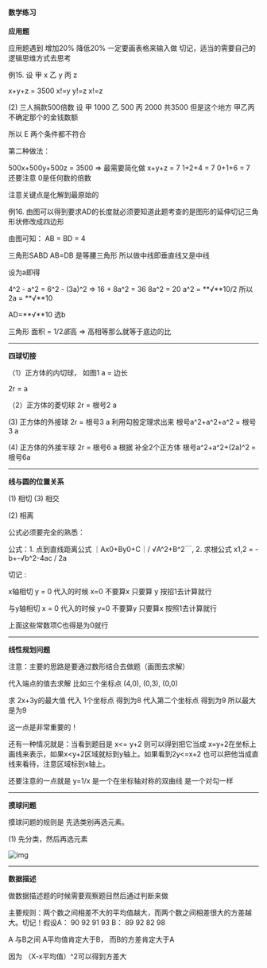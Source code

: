 #### 数学练习



**应用题**

应用题遇到 增加20% 降低20% 一定要画表格来输入做 切记，适当的需要自己的逻辑思维方式去思考



例15. 设 甲 x 乙 y 丙 z

x+y+z = 3500     x!=y y!=z x!=z

(2) 三人捐款500倍数  设 甲 1000   乙 500 丙 2000 共3500 但是这个地方 甲乙丙不确定那个的金钱数额

所以 E 两个条件都不符合

第二种做法：

500x+500y+500z = 3500   => 最需要简化做 x+y+z = 7   1+2+4 = 7  0+1+6 = 7 还要注意 0是任何数的倍数

注意关键点是化解到最原始的



例16. 由图可以得到要求AD的长度就必须要知道此题考查的是图形的延伸切记三角形状修改成四边形

由图可知： AB = BD = 4

三角形SABD AB=DB 是等腰三角形 所以做中线即垂直线又是中线

设为a即得

4^2 - a^2 = 6^2 - (3a)^2 => 16 + 8a^2 = 36  8a^2 = 20  a^2 = **√**10/2 所以 2a = **√**10

AD=**√**10 选b

三角形 面积 = 1/2*底*高 => 高相等那么就等于底边的比

******

**四球切接**

（1）正方体的内切球， 如图1 a = 边长

2r = a

（2）正方体的菱切球 2r = 根号2 a

(3) 正方体的外接球 2r = 根号3 a  利用勾股定理求出来 根号a^2+a^2+a^2 = 根号3 a

(4) 正方体的外接半球 2r = 根号6 a 根据 补全2个正方体 根号a^2+a^2+(2a)^2 = 根号6a



******

**线与圆的位置关系**



(1)  相切   (3) 相交

(2)  相离

公式必须要完全的熟悉：

公式：1. 点到直线距离公式 ｜Ax0+By0+C｜/ √A^2+B^2￣,  2. 求根公式 x1,2 = -b+-√b^2-4ac / 2a

切记 :

x轴相切 y = 0    代入的时候 x=0 不要算x 只要算 y 按招1去计算就行

与y轴相切 x = 0 代入的时候 y=0 不要算y 只要算x 按照1去计算就行 

上面这些常数项C也得是为0就行

******

**线性规划问题**



注意：主要的思路是要通过数形结合去做题（画图去求解）

代入端点的值去求解 比如三个坐标点 (4,0), (0,3), (0,0)

求 2x+3y的最大值 代入  1个坐标点 得到为8 代入第二个坐标点 得到为9 所以最大是为9



这一点是非常重要的！

还有一种情况就是：当看到题目是 x<= y+2 则可以得到把它当成 x=y+2在坐标上画线来表示，如果x<y+2区域就标到y轴上。如果看到2y<=x+2 也可以把他当成直线来看待，注意区域标到x轴上。

还要注意的一点就是 y=1/x 是一个在坐标轴对称的双曲线 是一个对勾一样



******



**摸球问题**

摸球问题的规则是  先选类别再选元素。

(1) 先分类，然后再选元素



![img](https://pic2.zhimg.com/80/v2-06f1d6ce7e6465985c8472adc6376ea9_1440w.webp)



******



**数据描述**

做数据描述题的时候需要观察题目然后通过判断来做

主要规则：两个数之间相差不大的平均值越大，而两个数之间相差很大的方差越大。切记！假设A： 90 92 91 93 B： 89 92 82 98

A 与B之间 A平均值肯定大于B， 而B的方差肯定大于A

因为 （X-x平均值）^2可以得到方差大